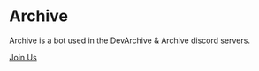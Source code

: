 # Archive
Archive is a bot used in the DevArchive & Archive discord servers.

[Join Us](http://discord.gg/DMZXzAP)